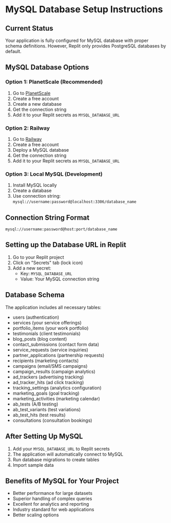 # MySQL Database Setup Instructions

## Current Status
Your application is fully configured for MySQL database with proper schema definitions. However, Replit only provides PostgreSQL databases by default.

## MySQL Database Options

### Option 1: PlanetScale (Recommended)
1. Go to [PlanetScale](https://planetscale.com/)
2. Create a free account
3. Create a new database
4. Get the connection string
5. Add it to your Replit secrets as `MYSQL_DATABASE_URL`

### Option 2: Railway
1. Go to [Railway](https://railway.app/)
2. Create a free account
3. Deploy a MySQL database
4. Get the connection string
5. Add it to your Replit secrets as `MYSQL_DATABASE_URL`

### Option 3: Local MySQL (Development)
1. Install MySQL locally
2. Create a database
3. Use connection string: `mysql://username:password@localhost:3306/database_name`

## Connection String Format
```
mysql://username:password@host:port/database_name
```

## Setting up the Database URL in Replit
1. Go to your Replit project
2. Click on "Secrets" tab (lock icon)
3. Add a new secret:
   - Key: `MYSQL_DATABASE_URL`
   - Value: Your MySQL connection string

## Database Schema
The application includes all necessary tables:
- users (authentication)
- services (your service offerings)
- portfolio_items (your work portfolio)
- testimonials (client testimonials)
- blog_posts (blog content)
- contact_submissions (contact form data)
- service_requests (service inquiries)
- partner_applications (partnership requests)
- recipients (marketing contacts)
- campaigns (email/SMS campaigns)
- campaign_results (campaign analytics)
- ad_trackers (advertising tracking)
- ad_tracker_hits (ad click tracking)
- tracking_settings (analytics configuration)
- marketing_goals (goal tracking)
- marketing_activities (marketing calendar)
- ab_tests (A/B testing)
- ab_test_variants (test variations)
- ab_test_hits (test results)
- consultations (consultation bookings)

## After Setting Up MySQL
1. Add your `MYSQL_DATABASE_URL` to Replit secrets
2. The application will automatically connect to MySQL
3. Run database migrations to create tables
4. Import sample data

## Benefits of MySQL for Your Project
- Better performance for large datasets
- Superior handling of complex queries
- Excellent for analytics and reporting
- Industry standard for web applications
- Better scaling options
